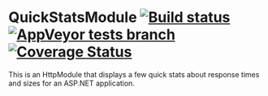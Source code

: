 QuickStatsModule [![Build status](https://ci.appveyor.com/api/projects/status/ijwnm38fdokgnid6?svg=true) ![AppVeyor tests branch](https://img.shields.io/appveyor/tests/tjcertified/quickstatsmodule/master.svg)](https://ci.appveyor.com/project/tjcertified/quickstatsmodule) [![Coverage Status](https://coveralls.io/repos/github/tjcertified/QuickStatsModule/badge.svg)](https://coveralls.io/github/tjcertified/QuickStatsModule)
================

This is an HttpModule that displays a few quick stats about response times and sizes for an ASP.NET application.